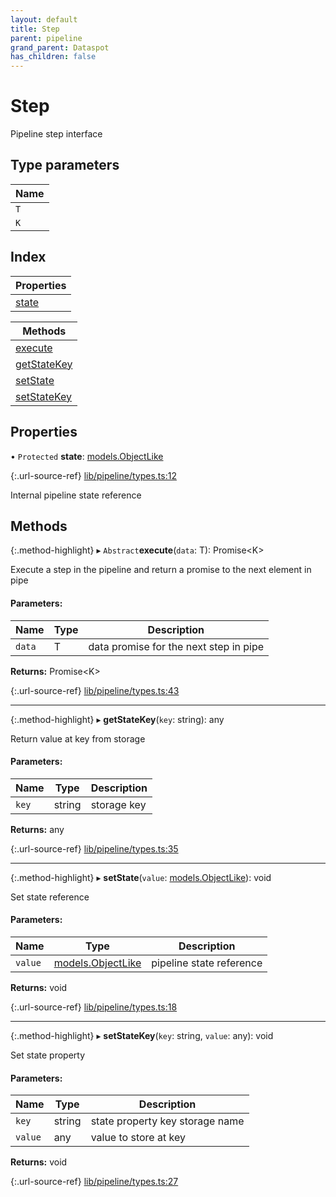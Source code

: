 ```yaml
---
layout: default
title: Step
parent: pipeline
grand_parent: Dataspot
has_children: false
---
```


# Step

Pipeline step interface

## Type parameters

Name |
------ |
`T` |
`K` |

## Index

| Properties |
|-----------|
| [state](#state) |

| Methods |
|-----------|
| [execute](#execute) |
| [getStateKey](#getstatekey) |
| [setState](#setstate) |
| [setStateKey](#setstatekey) |

## Properties

• `Protected` **state**: [models.ObjectLike](../../interfaces/models_objectlike)

{:.url-source-ref}
[lib/pipeline/types.ts:12](https://github.com/ascentcore/dataspot/blob/3098228/lib/pipeline/types.ts#L12)

Internal pipeline state reference

## Methods

{:.method-highlight}
▸ `Abstract`**execute**(`data`: T): Promise\<K>

Execute a step in the pipeline and return a promise to the next element in pipe

#### Parameters:

Name | Type | Description |
------ | ------ | ------ |
`data` | T | data promise for the next step in pipe  |

**Returns:** Promise\<K>

{:.url-source-ref}
[lib/pipeline/types.ts:43](https://github.com/ascentcore/dataspot/blob/3098228/lib/pipeline/types.ts#L43)

___

{:.method-highlight}
▸ **getStateKey**(`key`: string): any

Return value at key from storage

#### Parameters:

Name | Type | Description |
------ | ------ | ------ |
`key` | string | storage key  |

**Returns:** any

{:.url-source-ref}
[lib/pipeline/types.ts:35](https://github.com/ascentcore/dataspot/blob/3098228/lib/pipeline/types.ts#L35)

___

{:.method-highlight}
▸ **setState**(`value`: [models.ObjectLike](../../interfaces/models_objectlike)): void

Set state reference

#### Parameters:

Name | Type | Description |
------ | ------ | ------ |
`value` | [models.ObjectLike](../../interfaces/models_objectlike) | pipeline state reference  |

**Returns:** void

{:.url-source-ref}
[lib/pipeline/types.ts:18](https://github.com/ascentcore/dataspot/blob/3098228/lib/pipeline/types.ts#L18)

___

{:.method-highlight}
▸ **setStateKey**(`key`: string, `value`: any): void

Set state property

#### Parameters:

Name | Type | Description |
------ | ------ | ------ |
`key` | string | state property key storage name |
`value` | any | value to store at key  |

**Returns:** void

{:.url-source-ref}
[lib/pipeline/types.ts:27](https://github.com/ascentcore/dataspot/blob/3098228/lib/pipeline/types.ts#L27)
